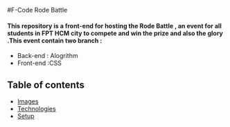 #F-Code Rode Battle 
#### This repository is a front-end for hosting the Rode Battle , an  event for all students  in FPT HCM city to  compete and win the prize and also the glory .This event contain two branch : 
* Back-end : Alogrithm
* Front-end :CSS 

## Table of contents
* [Images](#general-info)
* [Technologies](#technologies)
* [Setup](#setup)
